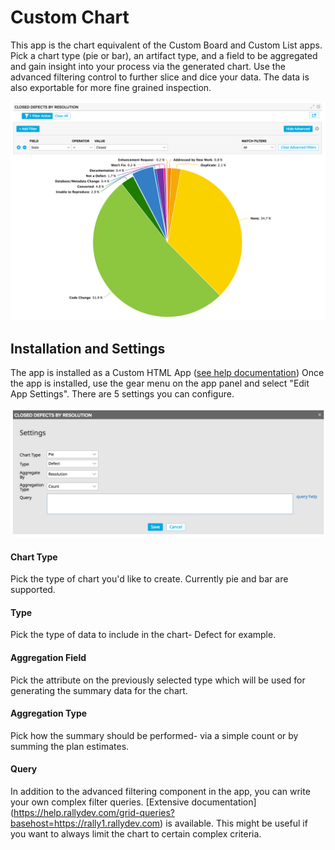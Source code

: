 # Custom Chart

This app is the chart equivalent of the Custom Board and Custom List apps.  Pick a chart type (pie or bar), an artifact type, and a field to be aggregated and gain insight into your process via the generated chart.  Use the advanced filtering control to further slice and dice your data.  The data is also exportable for more fine grained inspection.

![custom chart screenshot](images/CustomChart.png "Custom Chart Screenshot")

## Installation and Settings
The app is installed as a Custom HTML App ([see help documentation](https://help.rallydev.com/custom-html))
Once the app is installed, use the gear menu on the app panel and select "Edit App Settings". There are 5 settings you can configure.

![custom chart settings screenshot](images/CustomChartSettings.png "Custom Chart Settings Screenshot")

#### Chart Type
Pick the type of chart you'd like to create.  Currently pie and bar are supported.

#### Type
Pick the type of data to include in the chart- Defect for example.

#### Aggregation Field
Pick the attribute on the previously selected type which will be used for generating the summary data for the chart.

#### Aggregation Type
Pick how the summary should be performed- via a simple count or by summing the plan estimates.

#### Query
In addition to the advanced filtering component in the app, you can write your own complex filter queries. [Extensive documentation] (https://help.rallydev.com/grid-queries?basehost=https://rally1.rallydev.com) is available. This might be useful if you want to always limit the chart to certain complex criteria.
